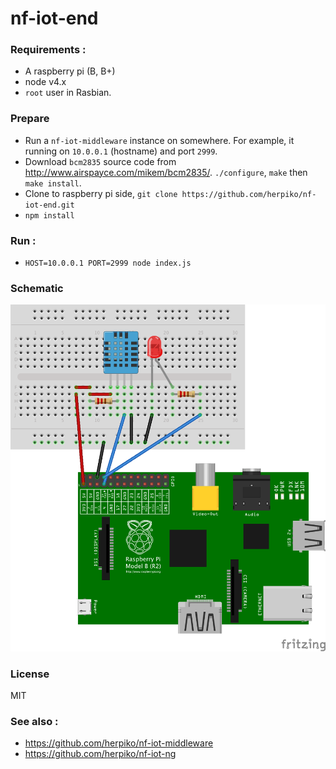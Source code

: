 # nf-iot-end

### Requirements :

- A raspberry pi (B, B+)
- node v4.x
- ``root`` user in Rasbian.

### Prepare

- Run a ``nf-iot-middleware`` instance on somewhere. For example, it running on ``10.0.0.1`` (hostname) and port ``2999``.
- Download ``bcm2835`` source code from http://www.airspayce.com/mikem/bcm2835/. ``./configure``, ``make`` then ``make install``.
- Clone to raspberry pi side, ``git clone https://github.com/herpiko/nf-iot-end.git``
- ``npm install``

### Run :

- ``HOST=10.0.0.1 PORT=2999 node index.js``

### Schematic

<img src="https://raw.githubusercontent.com/herpiko/nf-iot-end/master/schematic.png">

### License

MIT

### See also :

- https://github.com/herpiko/nf-iot-middleware
- https://github.com/herpiko/nf-iot-ng


